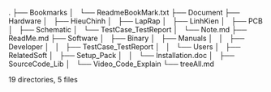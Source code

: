 .
├── Bookmarks
│   └── ReadmeBookMark.txt
├── Document
├── Hardware
│   ├── HieuChinh
│   ├── LapRap
│   ├── LinhKien
│   ├── PCB
│   ├── Schematic
│   └── TestCase_TestReport
│       └── Note.md
├── ReadMe.md
├── Software
│   ├── Binary
│   ├── Manuals
│   │   ├── Developer
│   │   ├── TestCase_TestReport
│   │   └── Users
│   ├── RelatedSoft
│   ├── Setup_Pack
│   │   └── Installation.doc
│   ├── SourceCode_Lib
│   └── Video_Code_Explain
└── treeAll.md

19 directories, 5 files
